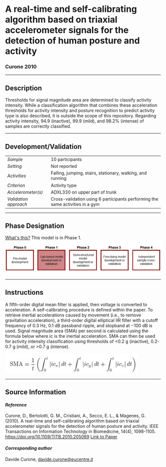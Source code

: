 # A real-time and self-calibrating algorithm based on triaxial accelerometer signals for the detection of human posture and activity
### Curone 2010
---

## Description
Thresholds for signal magnitude area are determined to classify activity intensity. While a classification algorithm that combines these acceleration thresholds for activity intensity and posture recognition to predict activity type is also described, it is outside the scope of this repository. Regarding activity intensity, 94.9 (inactive), 99.9 (mild), and 98.2% (intense) of samples are correctly classified.



---

## Development/Validation

|  |  |
| ------------- | ------------- |
| *Sample*  |10 participants |
| *Setting*  |Not reported |
| *Activities*  |Falling, jumping, stairs, stationary, walking, and running   |
| *Criterion* |Activity type   |
| *Accelerometer(s)* |ADXL330 on upper part of trunk  |
| *Validation approach* |Cross-validation using 6 participants performing the same activities in a gym   |


---
## Phase Designation
[What's this?](https://github.com/clevengerkimberly/AccelerometerRepository/blob/a76916ebe2a6002b20cdc6ef39c889d62ce9d6ae/phase%20_images/phase.md)
This model is in Phase 1.
![image](https://github.com/clevengerkimberly/AccelerometerRepository/blob/main/phase%20_images/Phase1.JPG)

---
## Instructions
A fifth-order digital mean filter is applied, then voltage is converted to acceleration. A self-calibrating procedure is defined within the paper. To retrieve inertial accelerations caused by movement (i.e., to remove gravitation acceleration), a third-order digital elliptical IIR filter with a cutoff frequency of 0.3 Hz, 0.1 dB passband ripple, and stopband at −100 dB is used. Signal magnitude area (SMA) per second is calculated using the formula below where ic is the inertial acceleration. SMA can then be used for activity intensity classification using thresholds of <0.2 g (inactive), 0.2-0.7 g (mild), or >0.7 g (intense).

![image](https://github.com/clevengerkimberly/AccelerometerRepository/blob/main/Curone2010/CuroneSMA.JPG)


---
## Source Information
#### *Reference*
Curone, D., Bertolotti, G. M., Cristiani, A., Secco, E. L., & Magenes, G. (2010). A real-time and self-calibrating algorithm based on triaxial accelerometer signals for the detection of human posture and activity. IEEE Transactions on Information Technology in Biomedicine, 14(4), 1098-1105. https://doi.org/10.1109/TITB.2010.205069 [Link to Paper](https://github.com/clevengerkimberly/AccelerometerRepository/blob/main/Curone2010/Curone.pdf)


#### *Corresponding author*
Davide Curone, davide.curone@eucentre.it
